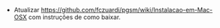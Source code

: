 * Atualizar https://github.com/fczuardi/pgsm/wiki/Instalacao-em-Mac-OSX com instruções de como baixar.
